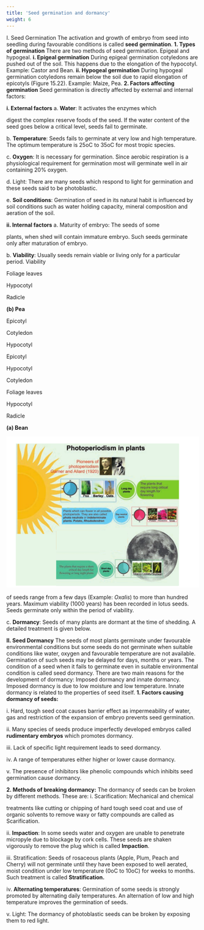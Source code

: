 ```yaml
---
title: 'Seed germination and dormancy'
weight: 6
---
```



I. Seed Germination
 The activation and growth of embryo from seed into seedling during favourable conditions is called **seed** **germination**. **1\. Types of germination** There are two methods of seed germination. Epigeal and hypogeal. **i. Epigeal germination** During epigeal germination cotyledons are pushed out of the soil. This happens due to the elongation of the hypocotyl. Example: Castor and Bean. **ii. Hypogeal germination** During hypogeal germination cotyledons remain below the soil due to rapid elongation of epicotyls (Figure 15.22). Example: Maize, Pea. **2\. Factors affecting germination** Seed germination is directly affected by external and internal factors:  

**i. External factors** a. **Water**: It activates the enzymes which

digest the complex reserve foods of the seed. If the water content of the seed goes below a critical level, seeds fail to germinate.

b. **Temperature**: Seeds fails to germinate at very low and high temperature. The optimum temperature is 25oC to 35oC for most tropic species.

c. **Oxygen**: It is necessary for germination. Since aerobic respiration is a physiological requirement for germination most will germinate well in air containing 20% oxygen.

d. Light: There are many seeds which respond to light for germination and these seeds said to be photoblastic.

e. **Soil conditions**: Germination of seed in its natural habit is influenced by soil conditions such as water holding capacity, mineral composition and aeration of the soil.

**ii. Internal factors** a. Maturity of embryo: The seeds of some

plants, when shed will contain immature embryo. Such seeds germinate only after maturation of embryo.

b. **Viability**: Usually seeds remain viable or living only for a particular period. Viability

Foliage leaves

Hypocotyl

Radicle

**(b) Pea**

Epicotyl

Cotyledon

Hypocotyl

Epicotyl

Hypocotyl

Cotyledon

Foliage leaves

Hypocotyl

Radicle

**(a) Bean**

![ (a) Epigeal Germination (b) Hypogeal Germination](15.22.png "")





  

of seeds range from a few days (Example: _Oxalis_) to more than hundred years. Maximum viability (1000 years) has been recorded in lotus seeds. Seeds germinate only within the period of viability.

c. **Dormancy**: Seeds of many plants are dormant at the time of shedding. A detailed treatment is given below.

**II. Seed Dormancy** The seeds of most plants germinate under favourable environmental conditions but some seeds do not germinate when suitable conditions like water, oxygen and favourable temperature are not available. Germination of such seeds may be delayed for days, months or years. The condition of a seed when it fails to germinate even in suitable environmental condition is called seed dormancy. There are two main reasons for the development of dormancy: Imposed dormancy and innate dormancy. Imposed dormancy is due to low moisture and low temperature. Innate dormancy is related to the properties of seed itself. **1\. Factors causing dormancy of seeds:**

i. Hard, tough seed coat causes barrier effect as impermeability of water, gas and restriction of the expansion of embryo prevents seed germination.

ii. Many species of seeds produce imperfectly developed embryos called **rudimentary embryos** which promotes dormancy.

iii. Lack of specific light requirement leads to seed dormancy.

iv. A range of temperatures either higher or lower cause dormancy.

v. The presence of inhibitors like phenolic compounds which inhibits seed germination cause dormancy.

**2\. Methods of breaking dormancy:** The dormancy of seeds can be broken by different methods. These are: i. Scarification: Mechanical and chemical

treatments like cutting or chipping of hard tough seed coat and use of organic solvents to remove waxy or fatty compounds are called as Scarification.  

ii. **Impaction**: In some seeds water and oxygen are unable to penetrate micropyle due to blockage by cork cells. These seeds are shaken vigorously to remove the plug which is called **Impaction**.

iii. Stratification: Seeds of rosaceous plants (Apple, Plum, Peach and Cherry) will not germinate until they have been exposed to well aerated, moist condition under low temperature (0oC to 10oC) for weeks to months. Such treatment is called **Stratification.**

iv. **Alternating temperatures**: Germination of some seeds is strongly promoted by alternating daily temperatures. An alternation of low and high temperature improves the germination of seeds.

v. Light: The dormancy of photoblastic seeds can be broken by exposing them to red light.